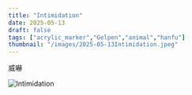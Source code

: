 ```yaml
---
title: "Intimidation"
date: 2025-05-13
draft: false
tags: ["acrylic_marker","Gelpen","animal","hanfu"]
thumbnail: "/images/2025-05-13Intimidation.jpeg"
---
```


威嚇

![Intimidation](/images/2025-05-13Intimidation.jpeg )
